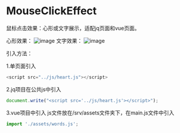# MouseClickEffect
鼠标点击效果：心形或文字展示，适配jq页面和vue页面。

心形效果：
![image](https://img-blog.csdnimg.cn/20201012223804526.png)
文字效果：
![image](https://img-blog.csdnimg.cn/20201012223804524.png)


引入方法：

1.单页面引入
```javascript
<script src="../js/heart.js"></script>
```

2.jq项目在公共js中引入
```javascript
document.write("<script src='../js/heart.js'></script>");
```

3.vue项目中引入
js文件放在/srv/assets文件夹下，在main.js文件中引入
```javascript
import './assets/words.js';
```

